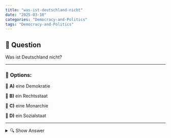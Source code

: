 ```yaml
---
title: "was-ist-deutschland-nicht"
date: "2025-03-10"
categories: "Democracy-and-Politics"
tags: "Democracy-and-Politics"
---
```


## 📌 **Question**

Was ist Deutschland nicht?



---

### 📝 **Options:**

🔘 **A)** eine Demokratie

🔘 **B)** ein Rechtsstaat

🔘 **C)** eine Monarchie

🔘 **D)** ein Sozialstaat

---

<details>
  <summary>🔍 Show Answer</summary>

  <p>
💡  <b>Correct Answer:</b>  c
  </p>
  <p>
    📖<b>Explanation:</b>
    Germany ist eine föderale parlamentarische Republik in Mitteleuropa, bekannt für seine demokratischen Strukturen und Rechtsstaatlichkeit. Das Land basiert auf Grundrechten und einer Verfassung, die die Gewaltenteilung gewährleistet. Zudem übernimmt Deutschland soziale Verantwortung durch ein umfassendes Sozialsystem, das soziale Gerechtigkeit fördert. Historisch war Deutschland jedoch nie eine Monarchie seit dem Ende der Kaiserzeit im Jahr 1918. Diese Merkmale helfen zu verstehen, welche Staatsformen Deutschland verkörpert und welche nicht.

**Frage:** Was ist Deutschland nicht?
a: eine Demokratie  
b: ein Rechtsstaat  
c: eine Monarchie  
d: ein Sozialstaat

Die richtige Antwort ist c: eine Monarchie.
  </p>
</details>
